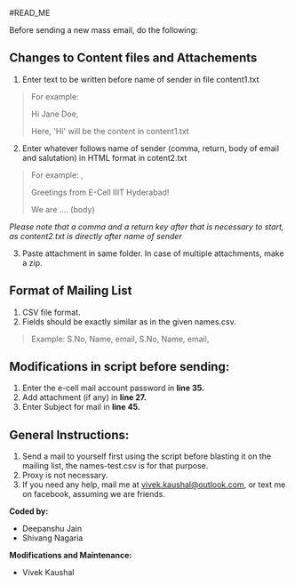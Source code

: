 #READ_ME 

Before sending a new mass email, do the following:

## Changes to Content files and Attachements

1. Enter text to be written before name of sender in file content1.txt
> For example:
> 
> Hi Jane Doe,
>
> Here, 'Hi<space>' will be the content in content1.txt

2. Enter whatever follows name of sender (comma, return, body of email and salutation) in HTML format in cotent2.txt
> For example:
> ,
>
>Greetings from E-Cell IIIT Hyderabad!
>
> We are .... (body)

*Please note that a comma and a return key after that is necessary to start, as content2.txt is directly after name of sender*

3. Paste attachment in same folder. In case of multiple attachments, make a zip.

## Format of Mailing List

1. CSV file format.
2. Fields should be exactly similar as in the given names.csv.
> Example: 
> S.No, Name, email,
> S.No, Name, email,

## Modifications in script before sending:

1. Enter the e-cell mail account password in **line 35.**
2. Add attachment (if any) in **line 27.**
3. Enter Subject for mail in **line 45.**

## General Instructions:

1. Send a mail to yourself first using the script before blasting it on the mailing list, the names-test.csv is for that purpose.
2. Proxy is not necessary.
3. If you need any help, mail me at vivek.kaushal@outlook.com, or text me on facebook, assuming we are friends.

**Coded by:**
- Deepanshu Jain
- Shivang Nagaria

**Modifications and Maintenance:**
- Vivek Kaushal


